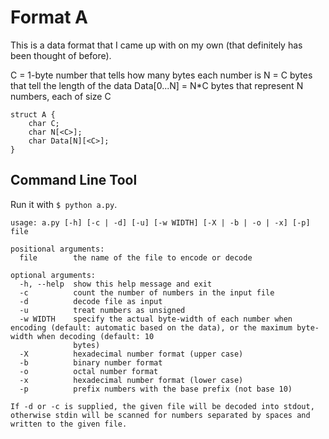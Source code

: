 # Format A

This is a data format that I came up with on my own (that definitely has been thought of before).

C = 1-byte number that tells how many bytes each number is
N = C bytes that tell the length of the data
Data[0...N] = N\*C bytes that represent N numbers, each of size C

    struct A {
    	char C;
    	char N[<C>];
    	char Data[N][<C>];
    }

## Command Line Tool

Run it with `$ python a.py`.

    usage: a.py [-h] [-c | -d] [-u] [-w WIDTH] [-X | -b | -o | -x] [-p] file
    
    positional arguments:
      file        the name of the file to encode or decode
    
    optional arguments:
      -h, --help  show this help message and exit
      -c          count the number of numbers in the input file
      -d          decode file as input
      -u          treat numbers as unsigned
      -w WIDTH    specify the actual byte-width of each number when encoding (default: automatic based on the data), or the maximum byte-width when decoding (default: 10
                  bytes)
      -X          hexadecimal number format (upper case)
      -b          binary number format
      -o          octal number format
      -x          hexadecimal number format (lower case)
      -p          prefix numbers with the base prefix (not base 10)
    
    If -d or -c is supplied, the given file will be decoded into stdout, otherwise stdin will be scanned for numbers separated by spaces and written to the given file.

